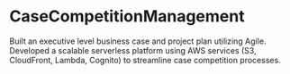 # CaseCompetitionManagement
Built an executive level business case and project plan utilizing Agile. Developed a scalable serverless platform using AWS services (S3, CloudFront, Lambda, Cognito) to streamline case competition processes.
